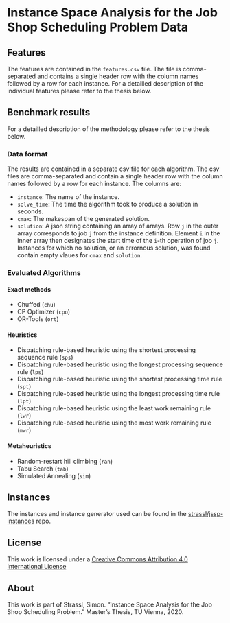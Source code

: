 # Instance Space Analysis for the Job Shop Scheduling Problem Data

## Features

The features are contained in the `features.csv` file.
The file is comma-separated and contains a single header row with the column names followed by a row for each instance.
For a detailled description of the individual features please refer to the thesis below.

## Benchmark results

For a detailled description of the methodology please refer to the thesis below.

### Data format
The results are contained in a separate csv file for each algorithm.
The csv files are comma-separated and contain a single header row with the column names followed by a row for each instance.
The columns are:
- `instance`: The name of the instance.
- `solve_time`: The time the algorithm took to produce a solution in seconds.
- `cmax`: The makespan of the generated solution.
- `solution`: A json string containing an array of arrays. Row `j` in the outer array corresponds to job `j` from the instance definition. Element `i` in the inner array then designates the start time of the `i`-th operation of job `j`.
Instances for which no solution, or an errornous solution, was found contain empty vlaues for `cmax` and `solution`.

### Evaluated Algorithms

#### Exact methods
- Chuffed (`chu`)
- CP Optimizer (`cpo`)
- OR-Tools (`ort`)

#### Heuristics
- Dispatching rule-based heuristic using the shortest processing sequence rule (`sps`)
- Dispatching rule-based heuristic using the longest processing sequence rule (`lps`)
- Dispatching rule-based heuristic using the shortest processing time rule (`spt`)
- Dispatching rule-based heuristic using the longest processing time rule (`lpt`)
- Dispatching rule-based heuristic using the least work remaining rule (`lwr`)
- Dispatching rule-based heuristic using the most work remaining rule (`mwr`)

#### Metaheuristics
- Random-restart hill climbing (`ran`)
- Tabu Search (`tab`)
- Simulated Annealing (`sim`)

## Instances

The instances and instance generator used can be found in the [strassl/jssp-instances](https://github.com/strassl/jssp-instances) repo.

## License

This work is licensed under a [Creative Commons Attribution 4.0 International License](http://creativecommons.org/licenses/by/4.0/)

## About

This work is part of Strassl, Simon. “Instance Space Analysis for the Job Shop Scheduling Problem.” Master’s Thesis, TU Vienna, 2020.
